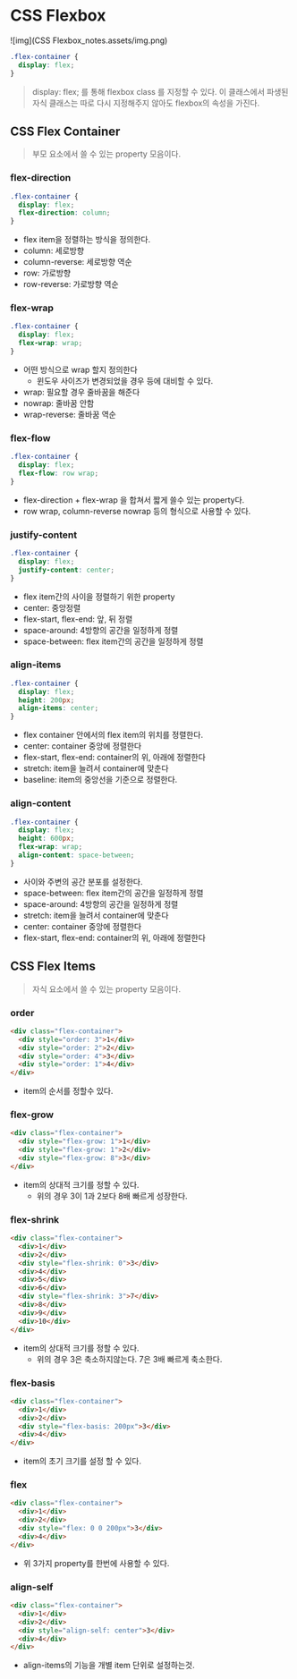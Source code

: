 # CSS Flexbox

![img](CSS Flexbox_notes.assets/img.png)





```css
.flex-container {
  display: flex;
}
```

> display: flex; 를 통해 flexbox class 를 지정할 수 있다. 이 클래스에서 파생된 자식 클래스는 따로 다시 지정해주지 않아도 flexbox의 속성을 가진다.



## CSS Flex Container

> 부모 요소에서 쓸 수 있는 property 모음이다.



### flex-direction

```css
.flex-container {
  display: flex;
  flex-direction: column;
}
```

* flex item을 정렬하는 방식을 정의한다.
* column: 세로방향
* column-reverse:  세로방향 역순
* row: 가로방향
* row-reverse: 가로방향 역순



### flex-wrap

```css
.flex-container {
  display: flex;
  flex-wrap: wrap;
}
```

* 어떤 방식으로 wrap 할지 정의한다
  * 윈도우 사이즈가 변경되었을 경우 등에 대비할 수 있다.
* wrap: 필요할 경우 줄바꿈을 해준다
* nowrap: 줄바꿈 안함
* wrap-reverse: 줄바꿈 역순



### flex-flow

```css
.flex-container {
  display: flex;
  flex-flow: row wrap;
}
```

* flex-direction + flex-wrap 을 합쳐서 짧게 쓸수 있는 property다.
* row wrap, column-reverse nowrap 등의 형식으로 사용할 수 있다.



### justify-content

```css
.flex-container {
  display: flex;
  justify-content: center;
}
```

* flex item간의 사이을 정렬하기 위한 property
* center: 중앙정렬
* flex-start, flex-end: 앞, 뒤 정렬
* space-around: 4방향의 공간을 일정하게 정렬
* space-between: flex item간의 공간을 일정하게 정렬



### align-items

```css
.flex-container {
  display: flex;
  height: 200px;
  align-items: center;
}
```

* flex container 안에서의 flex item의 위치를 정렬한다.
* center: container 중앙에 정렬한다
* flex-start, flex-end:  container의 위, 아래에 정렬한다
* stretch: item을 늘려서 container에 맞춘다
* baseline: item의 중앙선을 기준으로 정렬한다. 



### align-content

```css
.flex-container {
  display: flex;
  height: 600px;
  flex-wrap: wrap;
  align-content: space-between;
}
```

* 사이와 주변의 공간 분포를 설정한다.
* space-between:  flex item간의 공간을 일정하게 정렬
* space-around: 4방향의 공간을 일정하게 정렬
* stretch: item을 늘려서 container에 맞춘다
* center: container 중앙에 정렬한다
* flex-start, flex-end:  container의 위, 아래에 정렬한다





## CSS Flex Items

> 자식 요소에서 쓸 수 있는 property 모음이다.



### order

```html
<div class="flex-container">
  <div style="order: 3">1</div>
  <div style="order: 2">2</div>
  <div style="order: 4">3</div>
  <div style="order: 1">4</div>
</div>
```

* item의 순서를 정할수 있다. 



### flex-grow

```html
<div class="flex-container">
  <div style="flex-grow: 1">1</div>
  <div style="flex-grow: 1">2</div>
  <div style="flex-grow: 8">3</div>
</div>
```

* item의 상대적 크기를 정할 수 있다.
  * 위의 경우 3이 1과 2보다 8배 빠르게 성장한다.



### flex-shrink

```html
<div class="flex-container">
  <div>1</div>
  <div>2</div>
  <div style="flex-shrink: 0">3</div>
  <div>4</div>
  <div>5</div>
  <div>6</div>
  <div style="flex-shrink: 3">7</div>
  <div>8</div>
  <div>9</div>
  <div>10</div>
</div>
```

* item의 상대적 크기를 정할 수 있다.
  * 위의 경우 3은 축소하지않는다. 7은 3배 빠르게 축소한다.



### flex-basis

```html
<div class="flex-container">
  <div>1</div>
  <div>2</div>
  <div style="flex-basis: 200px">3</div>
  <div>4</div>
</div>
```

* item의 초기 크기를 설정 할 수 있다.



### flex

```html
<div class="flex-container">
  <div>1</div>
  <div>2</div>
  <div style="flex: 0 0 200px">3</div>
  <div>4</div>
</div>
```

* 위 3가지 property를 한번에 사용할 수 있다.



### align-self

```html
<div class="flex-container">
  <div>1</div>
  <div>2</div>
  <div style="align-self: center">3</div>
  <div>4</div>
</div>
```

* align-items의 기능을 개별 item 단위로 설정하는것.



